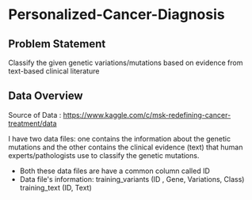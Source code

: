 # Personalized-Cancer-Diagnosis

## Problem Statement
Classify the given genetic variations/mutations based on evidence from text-based clinical literature

## Data Overview
Source of Data : https://www.kaggle.com/c/msk-redefining-cancer-treatment/data

I have two data files: one contains the information about the genetic mutations and the other contains the clinical evidence (text) that human experts/pathologists use to classify the genetic mutations.
- Both these data files are have a common column called ID
- Data file's information:
training_variants (ID , Gene, Variations, Class)
training_text (ID, Text)
